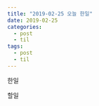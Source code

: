 ```yaml
---
title: "2019-02-25 오늘 한일"
date: 2019-02-25
categories:
  - post
  - til
tags:
  - post
  - til
---
```


한일

할일
